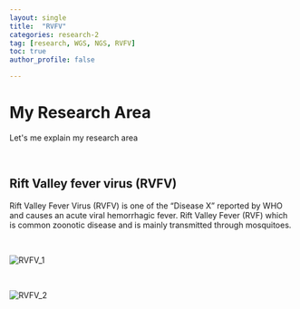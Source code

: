 ```yaml
---
layout: single
title:  "RVFV"
categories: research-2
tag: [research, WGS, NGS, RVFV]
toc: true
author_profile: false

---
```


# My Research Area 

Let's me explain my research area



<br/>



## Rift Valley fever virus (RVFV)

Rift Valley Fever Virus (RVFV) is one of the “Disease X” reported by WHO and causes an acute viral hemorrhagic fever. Rift Valley Fever (RVF) which is common zoonotic disease and is mainly transmitted through mosquitoes.

<br/>

![RVFV_1]({{site.url}}/images/23-02-10-Researches/RVFV_1.png)

<br/>

![RVFV_2]({{site.url}}/images/23-02-10-Researches/RVFV_2.png)





